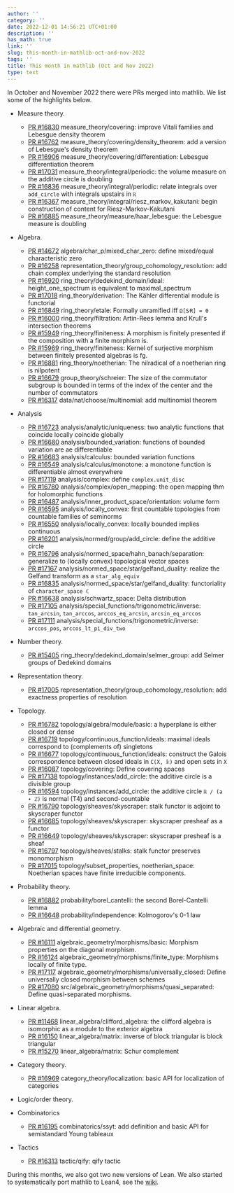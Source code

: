 ```yaml
---
author: ''
category: ''
date: 2022-12-01 14:56:21 UTC+01:00
description: ''
has_math: true
link: ''
slug: this-month-in-mathlib-oct-and-nov-2022
tags: ''
title: This month in mathlib (Oct and Nov 2022)
type: text
---
```

In October and November 2022 there were PRs merged into mathlib. We list some of the highlights below.

* Measure theory.
    - [PR #16830](https://github.com/leanprover-community/mathlib/pull/16830) measure_theory/covering: improve Vitali families and Lebesgue density theorem
    - [PR #16762](https://github.com/leanprover-community/mathlib/pull/16762) measure_theory/covering/density_theorem: add a version of Lebesgue's density theorem
    - [PR #16906](https://github.com/leanprover-community/mathlib/pull/16906) measure_theory/covering/differentiation: Lebesgue differentiation theorem
    - [PR #17031](https://github.com/leanprover-community/mathlib/pull/17031) measure_theory/integral/periodic: the volume measure on the additive circle is doubling
    - [PR #16836](https://github.com/leanprover-community/mathlib/pull/16836) measure_theory/integral/periodic: relate integrals over `add_circle` with integrals upstairs in `ℝ`
    - [PR #16367](https://github.com/leanprover-community/mathlib/pull/16367) measure_theory/integral/riesz_markov_kakutani: begin construction of content for Riesz-Markov-Kakutani
    - [PR #16885](https://github.com/leanprover-community/mathlib/pull/16885) measure_theory/measure/haar_lebesgue: the Lebesgue measure is doubling

* Algebra.
    - [PR #14672](https://github.com/leanprover-community/mathlib/pull/14672) algebra/char_p/mixed_char_zero: define mixed/equal characteristic zero
    - [PR #16258](https://github.com/leanprover-community/mathlib/pull/16258) representation_theory/group_cohomology_resolution: add chain complex underlying the standard resolution
    - [PR #16920](https://github.com/leanprover-community/mathlib/pull/16920) ring_theory/dedekind_domain/ideal: height_one_spectrum is equivalent to maximal_spectrum
    - [PR #17018](https://github.com/leanprover-community/mathlib/pull/17018) ring_theory/derivation: The Kähler differential module is functorial
    - [PR #16849](https://github.com/leanprover-community/mathlib/pull/16849) ring_theory/etale: Formally unramified iff `Ω[S⁄R] = 0`
    - [PR #16000](https://github.com/leanprover-community/mathlib/pull/16000) ring_theory/filtration: Artin-Rees lemma and Krull's intersection theorems
    - [PR #15949](https://github.com/leanprover-community/mathlib/pull/15949) ring_theory/finiteness: A morphism is finitely presented if the composition with a finite morphism is.
    - [PR #15969](https://github.com/leanprover-community/mathlib/pull/15969) ring_theory/finiteness: Kernel of surjective morphism between finitely presented algebras is fg.
    - [PR #16881](https://github.com/leanprover-community/mathlib/pull/16881) ring_theory/noetherian: The nilradical of a noetherian ring is nilpotent
    - [PR #16679](https://github.com/leanprover-community/mathlib/pull/16679) group_theory/schreier: The size of the commutator subgroup is bounded in terms of the index of the center and the number of commutators
    - [PR #16317](https://github.com/leanprover-community/mathlib/pull/16317) data/nat/choose/multinomial: add multinomial theorem

* Analysis
    - [PR #16723](https://github.com/leanprover-community/mathlib/pull/16723) analysis/analytic/uniqueness: two analytic functions that coincide locally coincide globally
    - [PR #16680](https://github.com/leanprover-community/mathlib/pull/16680) analysis/bounded_variation: functions of bounded variation are ae differentiable
    - [PR #16683](https://github.com/leanprover-community/mathlib/pull/16683) analysis/calculus: bounded variation functions
    - [PR #16549](https://github.com/leanprover-community/mathlib/pull/16549) analysis/calculus/monotone: a monotone function is differentiable almost everywhere
    - [PR #17119](https://github.com/leanprover-community/mathlib/pull/17119) analysis/complex: define `complex.unit_disc`
    - [PR #16780](https://github.com/leanprover-community/mathlib/pull/16780) analysis/complex/open_mapping: the open mapping thm for holomorphic functions
    - [PR #16487](https://github.com/leanprover-community/mathlib/pull/16487) analysis/inner_product_space/orientation: volume form
    - [PR #16595](https://github.com/leanprover-community/mathlib/pull/16595) analysis/locally_convex: first countable topologies from countable families of seminorms
    - [PR #16550](https://github.com/leanprover-community/mathlib/pull/16550) analysis/locally_convex: locally bounded implies continuous
    - [PR #16201](https://github.com/leanprover-community/mathlib/pull/16201) analysis/normed/group/add_circle: define the additive circle
    - [PR #16796](https://github.com/leanprover-community/mathlib/pull/16796) analysis/normed_space/hahn_banach/separation: generalize to (locally convex) topological vector spaces
    - [PR #17167](https://github.com/leanprover-community/mathlib/pull/17167) analysis/normed_space/star/gelfand_duality: realize the Gelfand transform as a `star_alg_equiv`
    - [PR #16835](https://github.com/leanprover-community/mathlib/pull/16835) analysis/normed_space/star/gelfand_duality: functoriality of `character_space ℂ`
    - [PR #16638](https://github.com/leanprover-community/mathlib/pull/16638) analysis/schwartz_space: Delta distribution
    - [PR #17105](https://github.com/leanprover-community/mathlib/pull/17105) analysis/special_functions/trigonometric/inverse: `tan_arcsin`, `tan_arccos`, `arccos_eq_arcsin`, `arcsin_eq_arccos`
    - [PR #17111](https://github.com/leanprover-community/mathlib/pull/17111) analysis/special_functions/trigonometric/inverse: `arccos_pos`, `arccos_lt_pi_div_two`

* Number theory.
    - [PR #15405](https://github.com/leanprover-community/mathlib/pull/15405) ring_theory/dedekind_domain/selmer_group: add Selmer groups of Dedekind domains

* Representation theory.
    - [PR #17005](https://github.com/leanprover-community/mathlib/pull/17005) representation_theory/group_cohomology_resolution: add exactness properties of resolution

* Topology.
    - [PR #16782](https://github.com/leanprover-community/mathlib/pull/16782) topology/algebra/module/basic: a hyperplane is either closed or dense
    - [PR #16719](https://github.com/leanprover-community/mathlib/pull/16719) topology/continuous_function/ideals: maximal ideals correspond to (complements of) singletons
    - [PR #16677](https://github.com/leanprover-community/mathlib/pull/16677) topology/continuous_function/ideals: construct the Galois correspondence between closed ideals in `C(X, 𝕜)` and open sets in `X`
    - [PR #16087](https://github.com/leanprover-community/mathlib/pull/16087) topology/covering: Define covering spaces
    - [PR #17138](https://github.com/leanprover-community/mathlib/pull/17138) topology/instances/add_circle: the additive circle is a divisible group
    - [PR #16594](https://github.com/leanprover-community/mathlib/pull/16594) topology/instances/add_circle: the additive circle `ℝ / (a ∙ ℤ)` is normal (T4) and second-countable
    - [PR #16790](https://github.com/leanprover-community/mathlib/pull/16790) topology/sheaves/skyscraper: stalk functor is adjoint to skyscraper functor
    - [PR #16685](https://github.com/leanprover-community/mathlib/pull/16685) topology/sheaves/skyscraper: skyscraper presheaf as a functor
    - [PR #16649](https://github.com/leanprover-community/mathlib/pull/16649) topology/sheaves/skyscraper: skyscraper presheaf is a sheaf
    - [PR #16797](https://github.com/leanprover-community/mathlib/pull/16797) topology/sheaves/stalks: stalk functor preserves monomorphism
    - [PR #17015](https://github.com/leanprover-community/mathlib/pull/17015) topology/subset_properties, noetherian_space: Noetherian spaces have finite irreducible components.

* Probability theory.
    - [PR #16882](https://github.com/leanprover-community/mathlib/pull/16882) probability/borel_cantelli: the second Borel-Cantelli lemma
    - [PR #16648](https://github.com/leanprover-community/mathlib/pull/16648) probability/independence: Kolmogorov's 0-1 law

* Algebraic and differential geometry.
    - [PR #16111](https://github.com/leanprover-community/mathlib/pull/16111) algebraic_geometry/morphisms/basic: Morphism properties on the diagonal morphism.
    - [PR #16124](https://github.com/leanprover-community/mathlib/pull/16124) algebraic_geometry/morphisms/finite_type: Morphisms locally of finite type.
    - [PR #17117](https://github.com/leanprover-community/mathlib/pull/17117) algebraic_geometry/morphisms/universally_closed: Define universally closed morphism between schemes
    - [PR #17080](https://github.com/leanprover-community/mathlib/pull/17080) src/algebraic_geometry/morphisms/quasi_separated: Define quasi-separated morphisms.

* Linear algebra.
    - [PR #11468](https://github.com/leanprover-community/mathlib/pull/11468) linear_algebra/clifford_algebra: the clifford algebra is isomorphic as a module to the exterior algebra
    - [PR #16150](https://github.com/leanprover-community/mathlib/pull/16150) linear_algebra/matrix: inverse of block triangular is block triangular
    - [PR #15270](https://github.com/leanprover-community/mathlib/pull/15270) linear_algebra/matrix: Schur complement

* Category theory.
    - [PR #16969](https://github.com/leanprover-community/mathlib/pull/16969) category_theory/localization: basic API for localization of categories

* Logic/order theory.

* Combinatorics
    - [PR #16195](https://github.com/leanprover-community/mathlib/pull/16195) combinatorics/ssyt: add definition and basic API for semistandard Young tableaux

* Tactics
    - [PR #16313](https://github.com/leanprover-community/mathlib/pull/16313) tactic/qify: qify tactic


During this months, we also got two new versions of Lean. We also started to systematically port mathlib to Lean4, see the [wiki](https://github.com/leanprover-community/mathlib4/wiki).